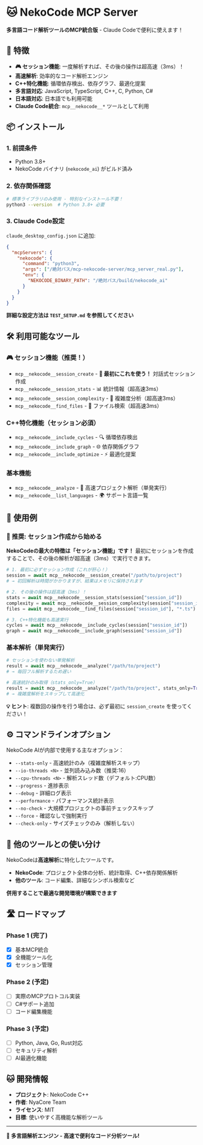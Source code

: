 # 🐱 NekoCode MCP Server

**多言語コード解析ツールのMCP統合版** - Claude Codeで便利に使えます！

## 🚀 特徴

- **🎮 セッション機能**: 一度解析すれば、その後の操作は超高速（3ms）！
- **高速解析**: 効率的なコード解析エンジン
- **C++特化機能**: 循環依存検出、依存グラフ、最適化提案
- **多言語対応**: JavaScript, TypeScript, C++, C, Python, C#
- **日本語対応**: 日本語でも利用可能
- **Claude Code統合**: `mcp__nekocode__*` ツールとして利用

## 📦 インストール

### 1. 前提条件
- Python 3.8+
- NekoCode バイナリ (`nekocode_ai`) がビルド済み

### 2. 依存関係確認
```bash
# 標準ライブラリのみ使用 - 特別なインストール不要！
python3 --version  # Python 3.8+ 必要
```

### 3. Claude Code設定
`claude_desktop_config.json` に追加:
```json
{
  "mcpServers": {
    "nekocode": {
      "command": "python3", 
      "args": ["/絶対パス/mcp-nekocode-server/mcp_server_real.py"],
      "env": {
        "NEKOCODE_BINARY_PATH": "/絶対パス/build/nekocode_ai"
      }
    }
  }
}
```

**詳細な設定方法は `TEST_SETUP.md` を参照してください**

## 🛠️ 利用可能なツール

### 🎮 セッション機能（推奨！）
- `mcp__nekocode__session_create` - **📍 最初にこれを使う！** 対話式セッション作成
- `mcp__nekocode__session_stats` - 📊 統計情報（超高速3ms）
- `mcp__nekocode__session_complexity` - 🧮 複雑度分析（超高速3ms）
- `mcp__nekocode__find_files` - 🔎 ファイル検索（超高速3ms）

### C++特化機能（セッション必須）
- `mcp__nekocode__include_cycles` - 🔍 循環依存検出
- `mcp__nekocode__include_graph` - 🌐 依存関係グラフ
- `mcp__nekocode__include_optimize` - ⚡ 最適化提案

### 基本機能
- `mcp__nekocode__analyze` - 🚀 高速プロジェクト解析（単発実行）
- `mcp__nekocode__list_languages` - 🌍 サポート言語一覧

## 🎯 使用例

### 📍 推奨: セッション作成から始める

**NekoCodeの最大の特徴は「セッション機能」です！** 最初にセッションを作成することで、その後の解析が超高速（3ms）で実行できます。

```python  
# 1. 最初に必ずセッション作成（これが肝心！）
session = await mcp__nekocode__session_create("/path/to/project")
# → 初回解析は時間がかかりますが、結果はメモリに保持されます

# 2. その後の操作は超高速（3ms）！
stats = await mcp__nekocode__session_stats(session["session_id"])
complexity = await mcp__nekocode__session_complexity(session["session_id"])
files = await mcp__nekocode__find_files(session["session_id"], "*.ts")

# 3. C++特化機能も高速実行
cycles = await mcp__nekocode__include_cycles(session["session_id"])
graph = await mcp__nekocode__include_graph(session["session_id"])
```

### 基本解析（単発実行）
```python
# セッションを使わない単発解析
result = await mcp__nekocode__analyze("/path/to/project")
# → 毎回フル解析するため遅い

# 高速統計のみ取得（stats_only=True）
result = await mcp__nekocode__analyze("/path/to/project", stats_only=True)
# → 複雑度解析をスキップして高速化
```

**💡 ヒント**: 複数回の操作を行う場合は、必ず最初に `session_create` を使ってください！

## ⚙️ コマンドラインオプション

NekoCode AIが内部で使用する主なオプション：

- `--stats-only` - 高速統計のみ（複雑度解析スキップ）
- `--io-threads <N>` - 並列読み込み数（推奨:16）  
- `--cpu-threads <N>` - 解析スレッド数（デフォルト:CPU数）
- `--progress` - 進捗表示
- `--debug` - 詳細ログ表示
- `--performance` - パフォーマンス統計表示
- `--no-check` - 大規模プロジェクトの事前チェックスキップ
- `--force` - 確認なしで強制実行  
- `--check-only` - サイズチェックのみ（解析しない）

## 🔧 他のツールとの使い分け

NekoCodeは**高速解析**に特化したツールです。

- **NekoCode**: プロジェクト全体の分析、統計取得、C++依存関係解析
- **他のツール**: コード編集、詳細なシンボル検索など

**併用することで最適な開発環境が構築できます**

## 🛣️ ロードマップ

### Phase 1 (完了)
- [x] 基本MCP統合
- [x] 全機能ツール化
- [x] セッション管理

### Phase 2 (予定)
- [ ] 実際のMCPプロトコル実装
- [ ] C#サポート追加
- [ ] コード編集機能

### Phase 3 (予定)  
- [ ] Python, Java, Go, Rust対応
- [ ] セキュリティ解析
- [ ] AI最適化機能

## 🐱 開発情報

- **プロジェクト**: NekoCode C++
- **作者**: NyaCore Team
- **ライセンス**: MIT
- **目標**: 使いやすく高機能な解析ツール

---
**🚀 多言語解析エンジン - 高速で便利なコード分析ツール!**